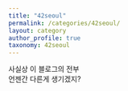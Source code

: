 ```yaml
---
title: "42seoul"
permalink: /categories/42seoul/
layout: category
author_profile: true
taxonomy: 42seoul
---
```


사실상 이 블로그의 전부    
언젠간 다른게 생기겠지?    
